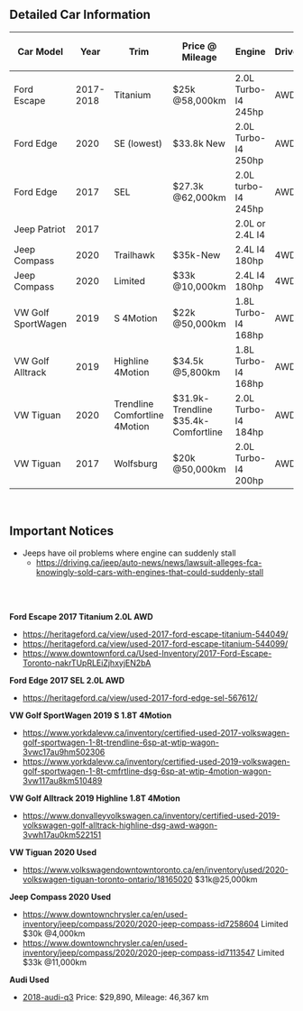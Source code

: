 ## Detailed Car Information

Car Model | Year | Trim | Price @ Mileage | Engine | Drive | Fuel Economy | 0-100/0-60 | Look
--- | --- | --- | --- | --- | --- | --- | --- | ---
Ford Escape | 2017-2018 | Titanium | $25k @58,000km | 2.0L Turbo-I4 245hp | AWD | 11.5/8.7 | -/7.2 | 3/5
Ford Edge | 2020 | SE (lowest) | $33.8k New | 2.0L Turbo-I4 250hp | AWD | 11.4/8.3 | -/6.8-7.5 | 3/5
Ford Edge | 2017 | SEL | $27.3k @62,000km | 2.0L turbo-I4 245hp | AWD | 11.9/8.6 | -/8.3 | 3/5
Jeep Patriot | 2017 | | | 2.0L or 2.4L I4 | | | -/9.6 | 4/5
Jeep Compass | 2020 | Trailhawk | $35k-New | 2.4L I4 180hp | 4WD | 10.8/7.8 | -/10.1 | 3/5
Jeep Compass | 2020 | Limited | $33k @10,000km | 2.4L I4 180hp | 4WD | 10.8/7.8 | -/10.1 | 3/5
VW Golf SportWagen | 2019 | S 4Motion | $22k @50,000km | 1.8L Turbo-I4 168hp | AWD | 10.8/8.1 | -/7.0 | 2/5
VW Golf Alltrack | 2019 | Highline 4Motion | $34.5k @5,800km | 1.8L Turbo-I4 168hp | AWD | 10.7/8.0 | -/7.5 | 2/5
VW Tiguan | 2020 | Trendline Comfortline 4Motion | $31.9k-Trendline $35.4k-Comfortline | 2.0L Turbo-I4 184hp | AWD | 11.5/8.7 | -/9.5 | 3/5
VW Tiguan | 2017 | Wolfsburg | $20k @50,000km | 2.0L Turbo-I4 200hp | AWD | 12.0/10.0 | -/7.5 | 3/5

<br />

## Important Notices

* Jeeps have oil problems where engine can suddenly stall
  * https://driving.ca/jeep/auto-news/news/lawsuit-alleges-fca-knowingly-sold-cars-with-engines-that-could-suddenly-stall


<br />
<br />

**Ford Escape 2017 Titanium 2.0L AWD**
* https://heritageford.ca/view/used-2017-ford-escape-titanium-544049/
* https://heritageford.ca/view/used-2017-ford-escape-titanium-544099/
* https://www.downtownford.ca/Used-Inventory/2017-Ford-Escape-Toronto-nakrTUpRLEiZjhxyjEN2bA

**Ford Edge 2017 SEL 2.0L AWD**
* https://heritageford.ca/view/used-2017-ford-edge-sel-567612/

**VW Golf SportWagen 2019 S 1.8T 4Motion**
* https://www.yorkdalevw.ca/inventory/certified-used-2017-volkswagen-golf-sportwagen-1-8t-trendline-6sp-at-wtip-wagon-3vwc17au9hm502306
* https://www.yorkdalevw.ca/inventory/certified-used-2019-volkswagen-golf-sportwagen-1-8t-cmfrtline-dsg-6sp-at-wtip-4motion-wagon-3vw117au8km510489

**VW Golf Alltrack 2019 Highline 1.8T 4Motion**
* https://www.donvalleyvolkswagen.ca/inventory/certified-used-2019-volkswagen-golf-alltrack-highline-dsg-awd-wagon-3vwh17au0km522151

**VW Tiguan 2020 Used**
* https://www.volkswagendowntowntoronto.ca/en/inventory/used/2020-volkswagen-tiguan-toronto-ontario/18165020 $31k@25,000km

**Jeep Compass 2020 Used**
* https://www.downtownchrysler.ca/en/used-inventory/jeep/compass/2020/2020-jeep-compass-id7258604 Limited $30k @4,000km
* https://www.downtownchrysler.ca/en/used-inventory/jeep/compass/2020/2020-jeep-compass-id7113547 Limited $33k @11,000km

**Audi Used**
- [2018-audi-q3](https://www.audidowntowntoronto.com/used/vehicle/2018-audi-q3-20t-komfort-id10496649.htm) Price: $29,890, Mileage: 46,367 km  

